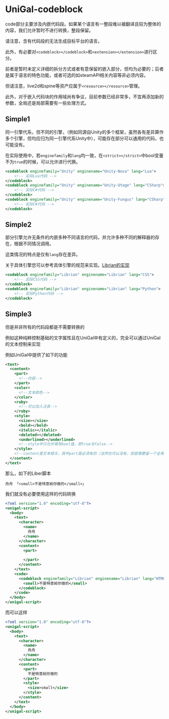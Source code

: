 ﻿# UniGal-codeblock

code部分主要涉及内嵌代码段。如果某个语言有一整段难以被翻译且较为整体的内容，我们允许暂时不进行转换，整段保留。

请注意，含有代码段的无法生成目标平台的语言。

此外，有必要对```<codeblock></codeblock>```和```<extension></extension>```进行区分。

前者是暂时未定义详细的拆分方式或者有意保留的嵌入部分，但均为必要的；后者是属于语言的特色功能，或者可选的如steamAPI相关内容等非必须内容。

但请注意，live2d和spine等资产应属于```<resource></resource>```管理。

此外，对于嵌入代码块的作用域尚有争议，目前参数已经非常多，不宜再添加新的参数，全局还是局部需要有一些处理方式。

## Simple1

同一引擎代系，但不同的引擎，（例如同源自Unity的多个框架，虽然各有差异算作多个引擎，但均应归为同一引擎代系Unity中），可能存在部分可以通用的代码，也可能没有。

在实际使用中，若```enginefamily```和```lang```均一致，在```<strict></strict>```中bool变量不为```true```的时候，可以允许进行代换。

```XML
<codeblock enginefamily="Unity" enginename="Unity-Nova" lang="Lua">
    <!-- 实际Lua代码 -->
</codeblock>
<codeblock enginefamily="Unity" enginename="Unity-Utage" lang="CSharp">
    <!-- 实际C#代码 -->
</codeblock>
<codeblock enginefamily="Unity" enginename="Unity-Fungus" lang="CSharp">
    <!-- 实际C#代码 -->
</codeblock>
```
## Simple2

部分引擎允许无条件的内嵌多种不同语言的代码，并允许多种不同的解释器的存在，根据不同情况调用。

这类情况的特点是仅有```lang```存在差异。

关于具体引擎您可以参考具体引擎的规范来实现。[Librian的实现](https://doc.librian.net/site/%E9%80%B2%E9%9A%8E/%E5%B5%8C%E5%85%A5%E4%BB%A3%E7%A2%BC.html)

```XML
<codeblock enginefamily="Librian" enginename="Librian" lang="CSS">
    <!-- 实际CSS代码 -->
</codeblock>
<codeblock enginefamily="Librian" enginename="Librian" lang="Python">
    <!-- 实际Python代码 -->
</codeblock>
```

## Simple3

但是并非所有的代码段都是不需要转换的

例如这种纯粹控制基础的文字属性且在UniGal中有定义的，完全可以通过UniGal的文本控制来实现

例如UniGal中提供了如下的功能

```XML
<text>
  <content>
    <part>
      <!--内容-->
    </part>
    <color>
      <!--文本颜色-->
    </color>
    <ruby>
      <!--可以加入注音-->
    </ruby>
    <style>
      <size></size>
      <bold></bold>
      <italic></italic>
      <deleted></deleted>
      <underlined></underlined>
      <!--style中只允许填写bool值，即true与false-->
    </style>
    <!--content是文本相关，其中part是必须有的（当然也可以没有，但是需要留一个全角空格，半角的不行，parser不当字），而color和ruby是非必须的-->
  </content>
</text>
```
那么，如下的Liber脚本

```Liber
舟舟 「<small>不是特意給你做的</small>」
```

我们就没有必要使用这样的代码转换

```XML
<?xml version="1.0" encoding="utf-8"?>
<unigal-script>
  <body>
    <text>
      <character>
        <name>
          舟舟
        </name>
      </character>
      <content>
        <part>
           
        </part>
      </content>
    </text>
    <code>
      <codeblock enginefamily="Librian" enginename="Librian" lang="HTML">
        <small>不是特意給你做的</small>
      </codeblock>
    </code>
  </body>
</unigal-script>
```
而可以这样

```XML
<?xml version="1.0" encoding="utf-8"?>
<unigal-script>
  <body>
    <text>
      <character>
        <name>
          舟舟
        </name>
      </character>
      <content>
        <part>
          不是特意給你做的
        </part>
        <style>
          <size>small</size>
        </style>
      </content>
    </text>
  </body>
</unigal-script>
```